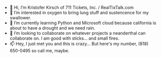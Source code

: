 - 👋 Hi, I’m Kristofer Kirsch of 711 Tickets, Inc. / RealTixTalk.com
- 👀 I’m interested in oxygen to bring lung stuff and sustencence for my swallower.
- 🌱 I’m currently learning Python and Microsoft cloud because california is about to have a drought and we need rain.
- 💞️ I’m looking to collaborate on whatever projects a neanderthal can collaborate on.   I am good with sticks... and small fires.
- 📫 Hey, I just met you and this is crazy... But here's my number, ‪(818) 650-0495‬ so call me, maybe.

<!---
breaksdj/breaksdj is a ✨ special ✨ repository because its `README.md` (this file) appears on your GitHub profile.
You can click the Preview link to take a look at your changes.
skeet, skeet.
--->
